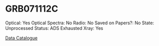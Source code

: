 # GRB071112C

Optical: Yes
Optical Spectra: No
Radio: No
Saved on Papers?: No
State: Unprocessed
Status: ADS Exhausted
Xray: Yes

[Data Catalogue](GRB071112C%203f74d8588cbb4a9cb57d153b77b22165/Data%20Catalogue%20ab4b4bb5aef24913a3889e54386bd383.md)